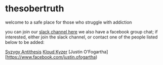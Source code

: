 # thesobertruth
welcome to a safe place for those who struggle with addiction

you can join our [slack channel here](http://thesobertruth.slack.com)
we also have a facebook group chat; if interested, either join the slack 
channel, or contact one of the people listed below to be added: 

[Syzygy Antithesis](https://facebook.com/syzygy.antithesis)
[Kloud Kyzer](https://www.facebook.com/Razor.Slit.SS)
[Justin O'Fogartha][https://www.facebook.com/justin.ofogartha)
